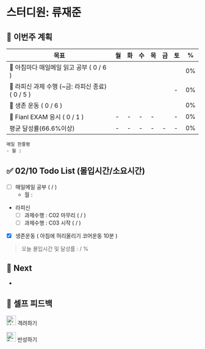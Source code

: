 # 스터디원: 류재준

## 🚀 이번주 계획

| 목표                            | 월   | 화   | 수   | 목   | 금   | 토   | %   |
| ------------------------------- | --- | --- | --- | --- | --- | --- | --- |
| 📰 아침마다 매일메일 읽고 공부 ( 0 / 6 ) ||||||| 0% |
| 📌 라피신 과제 수행 (~금: 라피신 종료) ( 0 / 5 ) ||||||-| 0%  |
| 💪 생존 운동 ( 0 / 6 )               ||||||| 0% |
| 💯 Fianl EXAM 응시 ( 0 / 1 )            |-|-|-|-||-| 0% |
| 평균 달성률(66.6%이상)      |-|-|-|-|-|-|  0% |


```text
매일 한줄평
- 월 : 
```

## ✅ 02/10 Todo List (몰입시간/소요시간) 
- [ ] 매일메일 공부 (  /  )
  - 월 : 
- 라피신
  - [ ] 과제수행 : C02 마무리 (  /  )
  - [ ] 과제수행 : C03 시작 (  /  )
- [x] 생존운동 ( 아침에 허리올리기 코어운동 10분 )
> 오늘 몰입시간 및 달성률 :  / %

## 🌱 Next
- 

## 🎉 셀프 피드백

<img src="https://raw.githubusercontent.com/Tarikul-Islam-Anik/Animated-Fluent-Emojis/master/Emojis/Smilies/Hugging%20Face.png" alt="Hugging Face" width="25" height="25"> 격려하기</img>

> 

<img src="https://raw.githubusercontent.com/Tarikul-Islam-Anik/Animated-Fluent-Emojis/master/Emojis/Smilies/Face%20with%20Monocle.png" alt="Face with Monocle" width="25" height="25"> 반성하기</img>

> 
